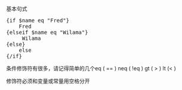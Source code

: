 基本句式
<pre>{if $name eq "Fred"}
    Fred
{elseif $name eq "Wilama"}
     Wilama
{else}
    else
{/if}</pre>
条件修饰符有很多，请记得简单的几个eq ( == ) neq ( !eq ) gt ( &gt; ) lt (&lt; )

修饰符必须和变量或常量用空格分开
